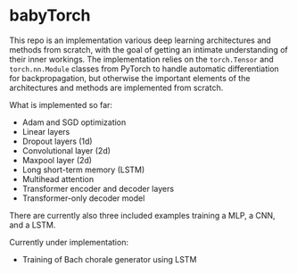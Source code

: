 # babyTorch
This repo is an implementation various deep learning architectures and methods 
from scratch, with the goal of getting an intimate understanding of their inner
workings. The implementation relies on the `torch.Tensor` and `torch.nn.Module` classes 
from PyTorch to handle automatic differentiation for backpropagation, but otherwise the important
elements of the architectures and methods are implemented from scratch. 

What is implemented so far: 
  - Adam and SGD optimization
  - Linear layers
  - Dropout layers (1d)
  - Convolutional layer (2d)
  - Maxpool layer (2d)
  - Long short-term memory (LSTM)
  - Multihead attention 
  - Transformer encoder and decoder layers
  - Transformer-only decoder model 

There are currently also three included examples training a MLP, a CNN, and a
LSTM. 

Currently under implementation:
  - Training of Bach chorale generator using LSTM 

<!--
# Bach dataset: https://github.com/ageron/handson-ml2/blob/master/datasets/jsb_chorales/jsb_chorales.tgz
-->
